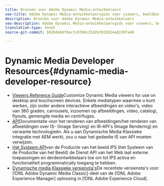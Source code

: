 ```yaml
---
title: Bronnen voor Adobe Dynamic Media-ontwikkelaars
seo-title: Adobe Dynamic Media-ontwikkelaarsgids voor viewers, beeldbewerking, rendering van afbeeldingen en afbeeldingsproductie
description: Bronnen voor Adobe Dynamic Media-ontwikkelaars
seo-description: Adobe Dynamic Media-ontwikkelaarsgids voor viewers, beeldbewerking, rendering van afbeeldingen en afbeeldingsproductie
translation-type: tm+mt
source-git-commit: b82b8eb6f8ac7c87b0c25d2b3915024ad220fa40

---
```



# Dynamic Media Developer Resources{#dynamic-media-developer-resource}

* [Viewers Reference Guide](/help/aem-viewers-ref/home.md)Customize Dynamic Media viewers for use on desktop and touchscreen devices. Enkele mediatypen waarmee u kunt werken, zijn onder andere interactieve afbeeldingen en video&#39;s, video van 360 graden, carrousels, inzoomen op afbeeldingen, video, catalogi, flyouts, gemengde media en centrifuges.
* [API](/help/aem-is-ir-api/home.md)Documentatie voor het renderen van afbeeldingen/het renderen van afbeeldingen over IS- (Image Serving) en IR-API&#39;s (Image Rendering) en verwante technologieën. Als u aan Dynamische Media Klassieke integratie met AEM werkt, zou u naar het gedeelte IS van API moeten verwijzen.
* [Het Systeem API](/help/aem-ips-api/c-overview.md)van de Productie van het beeld IPS (het Systeem van de Productie van het Beeld) de Dienst API van het Web laat externe toepassingen en derdeontwikkelaars toe om tot IPS activa en functionaliteit programmatically toegang te hebben.
* [Dynamische media Klassieke versienota&#39;s](/help/s7-release-notes/s7rn2017.md)De recentste versienota&#39;s voor [!DNL Adobe Dynamic Media Classic]-deel van de [!DNL Adobe Experience Manager] oplossing in [!DNL Adobe Experience Cloud].